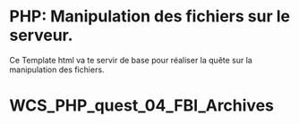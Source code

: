 # PHP: Manipulation des fichiers sur le serveur.

Ce Template html va te servir de base pour réaliser la quête sur la manipulation des fichiers.
# WCS_PHP_quest_04_FBI_Archives
